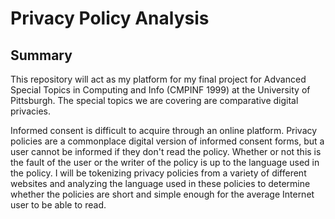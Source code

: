 # Privacy Policy Analysis

## Summary 
This repository will act as my platform for my final project for Advanced Special Topics in Computing and Info (CMPINF 1999) at the University of Pittsburgh. The special topics we are covering are comparative digital privacies.  
  
Informed consent is difficult to acquire through an online platform. Privacy policies are a commonplace digital version of informed consent forms, but a user cannot be informed if they don't read the policy. Whether or not this is the fault of the user or the writer of the policy is up to the language used in the policy. I will be tokenizing privacy policies from a variety of different websites and analyzing the language used in these policies to determine whether the policies are short and simple enough for the average Internet user to be able to read. 
